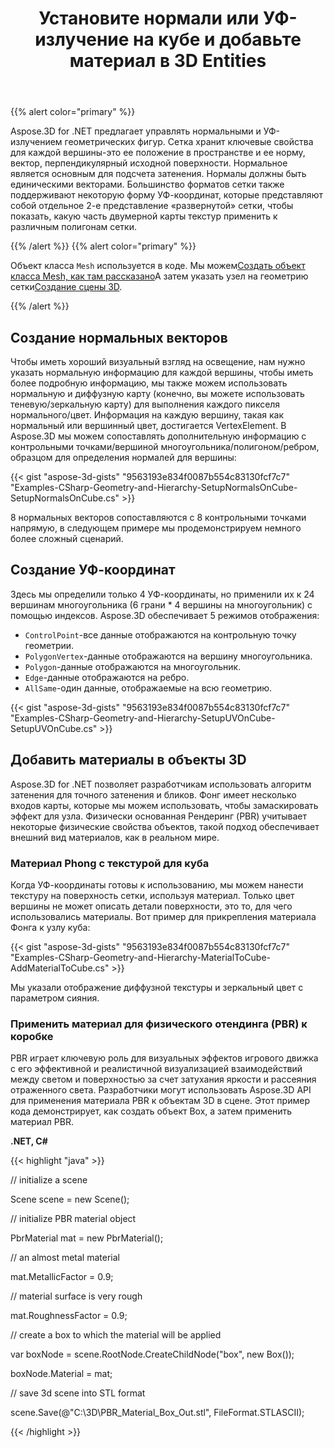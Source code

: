 ﻿---
title: Установите нормали или УФ-излучение на кубе и добавьте материал в 3D Entities
type: docs
weight: 20
url: /ru/net/set-up-normals-or-uv-on-the-cube-and-add-material-to-3d-entities/
description: Как создать нормали или данные uv на сетке в Aspose.3D.
---
{{% alert color="primary" %}}

Aspose.3D for .NET предлагает управлять нормальными и УФ-излучением геометрических фигур. Сетка хранит ключевые свойства для каждой вершины-это ее положение в пространстве и ее норму, вектор, перпендикулярный исходной поверхности. Нормальное является основным для подсчета затенения. Нормалы должны быть единическими векторами. Большинство форматов сетки также поддерживают некоторую форму УФ-координат, которые представляют собой отдельное 2-е представление «развернутой» сетки, чтобы показать, какую часть двумерной карты текстур применить к различным полигонам сетки.

{{% /alert %}} {{% alert color="primary" %}}

Объект класса `Mesh` используется в коде. Мы можем[Создать объект класса Mesh, как там рассказано](/3d/ru/net/create-3d-mesh-and-scene/)А затем указать узел на геометрию сетки[Создание сцены 3D](/3d/ru/net/create-3d-mesh-and-scene/).

{{% /alert %}}
## **Создание нормальных векторов**
Чтобы иметь хороший визуальный взгляд на освещение, нам нужно указать нормальную информацию для каждой вершины, чтобы иметь более подробную информацию, мы также можем использовать нормальную и диффузную карту (конечно, вы можете использовать теневую/зеркальную карту) для выполнения каждого пикселя нормального/цвет. Информация на каждую вершину, такая как нормальный или вершинный цвет, достигается VertexElement. В Aspose.3D мы можем сопоставлять дополнительную информацию с контрольными точками/вершиной многоугольника/полигоном/ребром, образцом для определения нормалей для вершины:

{{< gist "aspose-3d-gists" "9563193e834f0087b554c83130fcf7c7" "Examples-CSharp-Geometry-and-Hierarchy-SetupNormalsOnCube-SetupNormalsOnCube.cs" >}}

8 нормальных векторов сопоставляются с 8 контрольными точками напрямую, в следующем примере мы продемонстрируем немного более сложный сценарий.
## **Создание УФ-координат**
Здесь мы определили только 4 УФ-координаты, но применили их к 24 вершинам многоугольника (6 грани * 4 вершины на многоугольник) с помощью индексов.
Aspose.3D обеспечивает 5 режимов отображения:

- `ControlPoint`-все данные отображаются на контрольную точку геометрии.
- `PolygonVertex`-данные отображаются на вершину многоугольника.
- `Polygon`-данные отображаются на многоугольник.
- `Edge`-данные отображаются на ребро.
- `AllSame`-один данные, отображаемые на всю геометрию.



{{< gist "aspose-3d-gists" "9563193e834f0087b554c83130fcf7c7" "Examples-CSharp-Geometry-and-Hierarchy-SetupUVOnCube-SetupUVOnCube.cs" >}}
## **Добавить материалы в объекты 3D**
Aspose.3D for .NET позволяет разработчикам использовать алгоритм затенения для точного затенения и бликов. Фонг имеет несколько входов карты, которые мы можем использовать, чтобы замаскировать эффект для узла. Физически основанная Рендеринг (PBR) учитывает некоторые физические свойства объектов, такой подход обеспечивает внешний вид материалов, как в реальном мире.
### **Материал Phong с текстурой для куба**
Когда УФ-координаты готовы к использованию, мы можем нанести текстуру на поверхность сетки, используя материал. Только цвет вершины не может описать детали поверхности, это то, для чего использовались материалы. Вот пример для прикрепления материала Фонга к узлу куба:

{{< gist "aspose-3d-gists" "9563193e834f0087b554c83130fcf7c7" "Examples-CSharp-Geometry-and-Hierarchy-MaterialToCube-AddMaterialToCube.cs" >}}

Мы указали отображение диффузной текстуры и зеркальный цвет с параметром сияния.
### **Применить материал для физического отендинга (PBR) к коробке**
PBR играет ключевую роль для визуальных эффектов игрового движка с его эффективной и реалистичной визуализацией взаимодействий между светом и поверхностью за счет затухания яркости и рассеяния отраженного света. Разработчики могут использовать Aspose.3D API для применения материала PBR к объектам 3D в сцене. Этот пример кода демонстрирует, как создать объект Box, а затем применить материал PBR.

**.NET, C#**

{{< highlight "java" >}}

 // initialize a scene

Scene scene = new Scene();

// initialize PBR material object

PbrMaterial mat = new PbrMaterial();

// an almost metal material

mat.MetallicFactor = 0.9;

// material surface is very rough

mat.RoughnessFactor = 0.9;

// create a box to which the material will be applied

var boxNode = scene.RootNode.CreateChildNode("box", new Box());

boxNode.Material = mat;

// save 3d scene into STL format

scene.Save(@"C:\3D\PBR_Material_Box_Out.stl", FileFormat.STLASCII);

{{< /highlight >}}
